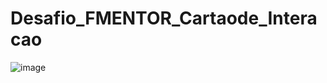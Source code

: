 # Desafio_FMENTOR_Cartaode_Interacao

![image](https://user-images.githubusercontent.com/99044745/216390301-d391dcb9-f5f6-41de-96f5-6ad69df0be51.png)
